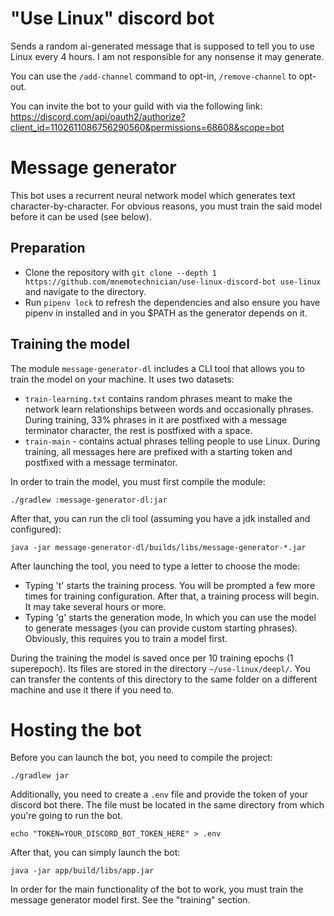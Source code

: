 # "Use Linux" discord bot
Sends a random ai-generated message that is supposed to tell you to use Linux every 4 hours. I am not responsible for any nonsense it may generate.

You can use the `/add-channel` command to opt-in, `/remove-channel` to opt-out.

You can invite the bot to your guild with via the following link:
https://discord.com/api/oauth2/authorize?client_id=1102611086756290560&permissions=68608&scope=bot

# Message generator
This bot uses a recurrent neural network model which generates text character-by-character.
For obvious reasons, you must train the said model before it can be used (see below).

## Preparation
- Clone the repository with `git clone --depth 1 https://github.com/mnemotechnician/use-linux-discord-bot use-linux`
    and navigate to the directory.
- Run `pipenv lock` to refresh the dependencies and also ensure you have pipenv in installed and in you $PATH
    as the generator depends on it.

## Training the model
The module `message-generator-dl` includes a CLI tool that allows you to train the model on your machine.
It uses two datasets:
- `train-learning.txt` contains random phrases meant to make the network learn relationships
between words and occasionally phrases.
During training, 33% phrases in it are postfixed with a message terminator character,
the rest is postfixed with a space.
- `train-main` - contains actual phrases telling people to use Linux. During training,
all messages here are prefixed with a starting token
and postfixed with a message terminator.

In order to train the model, you must first compile the module:
```shell
./gradlew :message-generator-dl:jar
```
After that, you can run the cli tool (assuming you have a jdk installed and configured):
```shell
java -jar message-generator-dl/builds/libs/message-generator-*.jar
```

After launching the tool, you need to type a letter to choose the mode:
- Typing 't' starts the training process.
You will be prompted a few more times for training configuration.
After that, a training process will begin. It may take several hours or more.
- Typing 'g' starts the generation mode,
In which you can use the model to generate messages (you can provide custom starting phrases).
Obviously, this requires you to train a model first.

During the training the model is saved once per 10 training epochs (1 superepoch).
Its files are stored in the directory `~/use-linux/deepl/`. 
You can transfer the contents of this directory to the same folder on a different machine
and use it there if you need to.

# Hosting the bot
Before you can launch the bot, you need to compile the project:
```shell
./gradlew jar
```
Additionally, you need to create a `.env` file and provide the token of your discord bot there.
The file must be located in the same directory from which you're going to run the bot.
```shell
echo "TOKEN=YOUR_DISCORD_BOT_TOKEN_HERE" > .env
```
After that, you can simply launch the bot:
```shell
java -jar app/build/libs/app.jar
```

In order for the main functionality of the bot to work, you must train the message generator model first.
See the "training" section.
